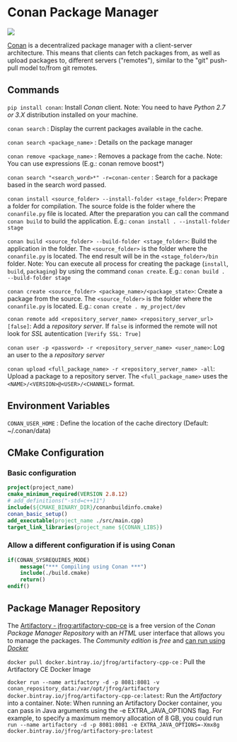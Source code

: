# Conan Package Manager

![](http://tinyurl.com/y9wwe6s2)

[Conan](https://docs.conan.io) is a decentralized package manager with a client-server architecture. This means that clients can fetch packages from, as well as upload packages to, different servers ("remotes"), similar to the "git" push-pull model to/from git remotes.

## Commands

`pip install conan`: Install *Conan* client. Note: You need to have *Python 2.7 or 3.X* distribution installed on your machine.

`conan search` : Display the current packages available in the cache.

`conan search <package_name>` : Details on the package manager

`conan remove <package_name>` : Removes a package from the cache. Note: You can use expressions (E.g.:  conan remove boost*)

`conan search "<search_word>*" -r=conan-center` : Search for a package based in the search word passed.

`conan install <source_folder> --install-folder <stage_folder>`: Prepare a folder for compilation. The source folde is the folder where the `conanfile.py` file is located. After the preparation you can call the command `conan build` to build the application. E.g.: `conan install . --install-folder stage`

`conan build <source_folder> --build-folder <stage_folder>`: Build the application in the folder. The `<source_folder>` is the folder where the `conanfile.py` is located. The end result will be in the `<stage_folder>/bin` folder. Note: You can execute all process for creating the package (`install`, `build`, `packaging`) by using the command `conan create`. E.g.: `conan build . --build-folder stage`

`conan create <source_folder> <package_name>/<package_state>`: Create a package from the source. The `<source_folder>` is the folder where the `conanfile.py` is located. E.g.: `conan create . my_project/dev`

`conan remote add <repository_server_name> <repository_server_url> [false]`: Add a *repository server*. If `false` is informed the remote will not look for *SSL* autentication `[Verify SSL: True]`

`conan user -p <password> -r <repository_server_name> <user_name>`: Log an user to the a *repository server*

`conan upload <full_package_name> -r <repository_server_name> -all`: Upload a package to a repository server. The `<full_package_name>` uses the `<NAME>/<VERSION>@<USER>/<CHANNEL>` format.

## Environment Variables

`CONAN_USER_HOME` : Define the location of the cache directory (Default: ~/.conan/data)

## CMake Configuration

### Basic configuration

```cmake
project(project_name)
cmake_minimum_required(VERSION 2.8.12)
# add_definitions("-std=c++11")
include(${CMAKE_BINARY_DIR}/conanbuildinfo.cmake)
conan_basic_setup()
add_executable(project_name ./src/main.cpp)
target_link_libraries(project_name ${CONAN_LIBS})
```

### Allow a different configuration if is using Conan

```cmake
if(CONAN_SYSREQUIRES_MODE)
	message("*** Compiling using Conan ***")
	include(./build.cmake)
	return()
endif()
```

## Package Manager Repository

The [Artifactory - jfrog:artifactory-cpp-ce](https://jfrog.com/blog/announcing-jfrog-artifactory-community-edition-c-c/) is a free version of the *Conan Package Manager Repository* with an *HTML* user interface that allows you to manage the packages. The *Community edition* is *free* and [can run using *Docker*](https://www.jfrog.com/confluence/display/RTF/Installing+with+Docker)

`docker pull docker.bintray.io/jfrog/artifactory-cpp-ce` : Pull the Artifactory CE Docker Image

`docker run --name artifactory -d -p 8081:8081 -v conan_repository_data:/var/opt/jfrog/artifactory docker.bintray.io/jfrog/artifactory-cpp-ce:latest`: Run the *Artifactory* into a container. Note: When running an Artifactory Docker container, you can pass in Java arguments using the -e EXTRA_JAVA_OPTIONS flag. For example, to specify a maximum memory allocation of 8 GB, you could run `run --name artifactory -d -p 8081:8081 -e EXTRA_JAVA_OPTIONS=-Xmx8g docker.bintray.io/jfrog/artifactory-pro:latest`



